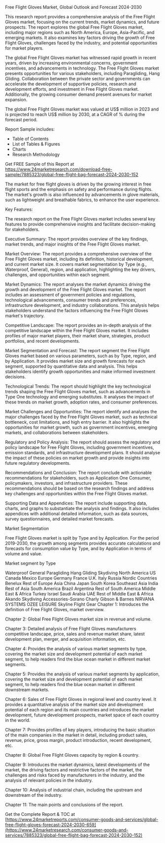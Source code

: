 Free Flight Gloves Market, Global Outlook and Forecast 2024-2030

This research report provides a comprehensive analysis of the Free Flight Gloves market, focusing on the current trends, market dynamics, and future prospects. The report explores the global Free Flight Gloves market, including major regions such as North America, Europe, Asia-Pacific, and emerging markets. It also examines key factors driving the growth of Free Flight Gloves, challenges faced by the industry, and potential opportunities for market players.

The global Free Flight Gloves market has witnessed rapid growth in recent years, driven by increasing environmental concerns, government incentives, and advancements in technology. The Free Flight Gloves market presents opportunities for various stakeholders, including Paragliding, Hang Gliding. Collaboration between the private sector and governments can accelerate the development of supportive policies, research and development efforts, and investment in Free Flight Gloves market. Additionally, the growing consumer demand present avenues for market expansion.

The global Free Flight Gloves market was valued at US$ million in 2023 and is projected to reach US$ million by 2030, at a CAGR of % during the forecast period.

Report Sample includes:
- Table of Contents
- List of Tables & Figures
- Charts
- Research Methodology

Get FREE Sample of this Report at https://www.24marketresearch.com/download-free-sample/7885323/global-free-flight-bag-forecast-2024-2030-152

The market for free flight gloves is driven by the growing interest in free flight sports and the emphasis on safety and performance during flights. The market's growth is also influenced by advancements in glove materials, such as lightweight and breathable fabrics, to enhance the user experience.

Key Features:

The research report on the Free Flight Gloves market includes several key features to provide comprehensive insights and facilitate decision-making for stakeholders.

Executive Summary: The report provides overview of the key findings, market trends, and major insights of the Free Flight Gloves market.

Market Overview: The report provides a comprehensive overview of the Free Flight Gloves market, including its definition, historical development, and current market size. It covers market segmentation by Type (e.g., Waterproof, General), region, and application, highlighting the key drivers, challenges, and opportunities within each segment.

Market Dynamics: The report analyses the market dynamics driving the growth and development of the Free Flight Gloves market. The report includes an assessment of government policies and regulations, technological advancements, consumer trends and preferences, infrastructure development, and industry collaborations. This analysis helps stakeholders understand the factors influencing the Free Flight Gloves market's trajectory.

Competitive Landscape: The report provides an in-depth analysis of the competitive landscape within the Free Flight Gloves market. It includes profiles of major market players, their market share, strategies, product portfolios, and recent developments.

Market Segmentation and Forecast: The report segment the Free Flight Gloves market based on various parameters, such as by Type, region, and by Application. It provides market size and growth forecasts for each segment, supported by quantitative data and analysis. This helps stakeholders identify growth opportunities and make informed investment decisions.

Technological Trends: The report should highlight the key technological trends shaping the Free Flight Gloves market, such as advancements in Type One technology and emerging substitutes. It analyses the impact of these trends on market growth, adoption rates, and consumer preferences.

Market Challenges and Opportunities: The report identify and analyses the major challenges faced by the Free Flight Gloves market, such as technical bottleneck, cost limitations, and high entry barrier. It also highlights the opportunities for market growth, such as government incentives, emerging markets, and collaborations between stakeholders.

Regulatory and Policy Analysis: The report should assess the regulatory and policy landscape for Free Flight Gloves, including government incentives, emission standards, and infrastructure development plans. It should analyse the impact of these policies on market growth and provide insights into future regulatory developments.

Recommendations and Conclusion: The report conclude with actionable recommendations for stakeholders, such as Application One Consumer, policymakers, investors, and infrastructure providers. These recommendations should be based on the research findings and address key challenges and opportunities within the Free Flight Gloves market.

Supporting Data and Appendices: The report include supporting data, charts, and graphs to substantiate the analysis and findings. It also includes appendices with additional detailed information, such as data sources, survey questionnaires, and detailed market forecasts.

Market Segmentation

Free Flight Gloves market is split by Type and by Application. For the period 2019-2030, the growth among segments provides accurate calculations and forecasts for consumption value by Type, and by Application in terms of volume and value.

Market segment by Type

Waterproof
General
Paragliding
Hang Gliding
Skydiving
North America
US
Canada
Mexico
Europe
Germany
France
U.K.
Italy
Russia
Nordic Countries
Benelux
Rest of Europe
Asia
China
Japan
South Korea
Southeast Asia
India
Rest of Asia
South America
Brazil
Argentina
Rest of South America
Middle East & Africa
Turkey
Israel
Saudi Arabia
UAE
Rest of Middle East & Africa
Akando Skydiving Accessories-Sorano
Charly
Gibson & Barnes
NIRVANA SYSTEMS
OZEE LEISURE
Skyline Flight Gear
Chapter 1: Introduces the definition of Free Flight Gloves, market overview.

Chapter 2: Global Free Flight Gloves market size in revenue and volume.

Chapter 3: Detailed analysis of Free Flight Gloves manufacturers competitive landscape, price, sales and revenue market share, latest development plan, merger, and acquisition information, etc.

Chapter 4: Provides the analysis of various market segments by type, covering the market size and development potential of each market segment, to help readers find the blue ocean market in different market segments.

Chapter 5: Provides the analysis of various market segments by application, covering the market size and development potential of each market segment, to help readers find the blue ocean market in different downstream markets.

Chapter 6: Sales of Free Flight Gloves in regional level and country level. It provides a quantitative analysis of the market size and development potential of each region and its main countries and introduces the market development, future development prospects, market space of each country in the world.

Chapter 7: Provides profiles of key players, introducing the basic situation of the main companies in the market in detail, including product sales, revenue, price, gross margin, product introduction, recent development, etc.

Chapter 8: Global Free Flight Gloves capacity by region & country.

Chapter 9: Introduces the market dynamics, latest developments of the market, the driving factors and restrictive factors of the market, the challenges and risks faced by manufacturers in the industry, and the analysis of relevant policies in the industry.

Chapter 10: Analysis of industrial chain, including the upstream and downstream of the industry.

Chapter 11: The main points and conclusions of the report.

Get the Complete Report & TOC at [https://www.24marketreports.com/consumer-goods-and-services/global-free-flight-gloves-forecast-2024-2030-659](https://www.24marketresearch.com/consumer-goods-and-services/7885323/global-free-flight-bag-forecast-2024-2030-152)

